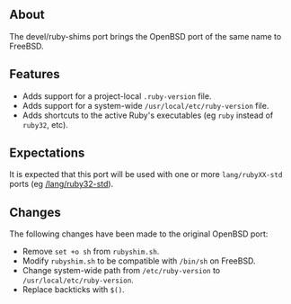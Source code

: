 ## About

The devel/ruby-shims port brings the OpenBSD port of the same name
to FreeBSD.

## Features 

* Adds support for a project-local `.ruby-version` file. 
* Adds support for a system-wide `/usr/local/etc/ruby-version` file.
* Adds shortcuts to the active Ruby's executables (eg `ruby` instead of `ruby32`, etc).

## Expectations

It is expected that this port will be used with one or more `lang/rubyXX-std` ports 
(eg [/lang/ruby32-std](https://github.com/0x1eef/tree/main/FreeBSD/lang/ruby32-std)).

## Changes

The following changes have been made to the original OpenBSD port:

* Remove `set +o sh` from `rubyshim.sh`.
* Modify `rubyshim.sh` to be compatible with `/bin/sh` on FreeBSD.
* Change system-wide path from `/etc/ruby-version` to `/usr/local/etc/ruby-version`.
* Replace backticks with `$()`.
